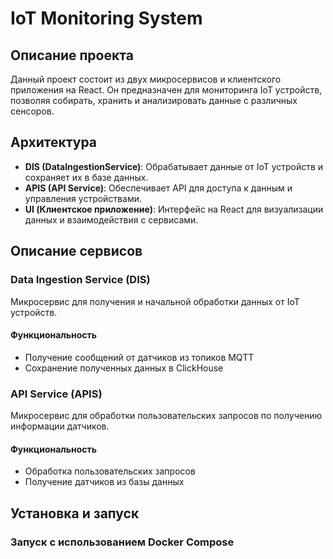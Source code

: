 # IoT Monitoring System

## Описание проекта

Данный проект состоит из двух микросервисов и клиентского приложения на React. Он предназначен для мониторинга IoT устройств, позволяя собирать, хранить и анализировать данные с различных сенсоров.

## Архитектура

- **DIS (DataIngestionService)**:  Обрабатывает данные от IoT устройств и сохраняет их в базе данных.
- **APIS (API Service)**: Обеспечивает API для доступа к данным и управления устройствами.
- **UI (Клиентское приложение)**: Интерфейс на React для визуализации данных и взаимодействия с сервисами.

## Описание сервисов

### Data Ingestion Service (DIS)

Микросервис для получения и начальной обработки данных от IoT устройств.

#### Функциональность

- Получение сообщений от датчиков из топиков MQTT
- Сохранение полученных данных в ClickHouse

### API Service (APIS)

Микросервис для обработки пользовательских запросов по получению информации датчиков.

#### Функциональность

- Обработка пользовательских запросов
- Получение датчиков из базы данных

## Установка и запуск

### Запуск с использованием Docker Compose

